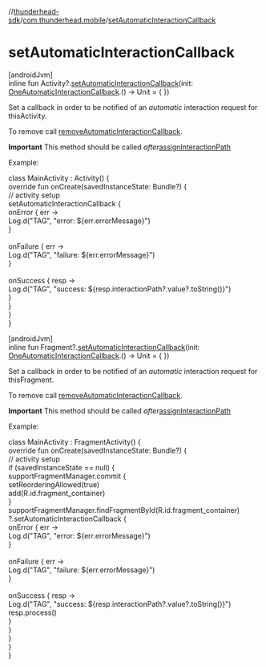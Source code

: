 //[thunderhead-sdk](../../index.md)/[com.thunderhead.mobile](index.md)/[setAutomaticInteractionCallback](set-automatic-interaction-callback.md)

# setAutomaticInteractionCallback

[androidJvm]\
inline fun Activity?.[setAutomaticInteractionCallback](set-automatic-interaction-callback.md)(init: [OneAutomaticInteractionCallback](../com.thunderhead.mobile.interactions/-one-automatic-interaction-callback/index.md).() -> Unit = { })

Set a callback in order to be notified of an *automatic* interaction request for thisActivity.

To remove call [removeAutomaticInteractionCallback](remove-automatic-interaction-callback.md).

**Important** This method should be called *after*[assignInteractionPath](assign-interaction-path.md)

Example:

class MainActivity : Activity() {\
 override fun onCreate(savedInstanceState: Bundle?) {\
   // activity setup\
   setAutomaticInteractionCallback {\
       onError { err ->\
           Log.d("TAG", "error: ${err.errorMessage}")\
       }\
\
       onFailure { err ->\
           Log.d("TAG", "failure: ${err.errorMessage}")\
       }\
\
       onSuccess { resp ->\
           Log.d("TAG", "success: ${resp.interactionPath?.value?.toString()}")\
       }\
   }\
 }\
}

[androidJvm]\
inline fun Fragment?.[setAutomaticInteractionCallback](set-automatic-interaction-callback.md)(init: [OneAutomaticInteractionCallback](../com.thunderhead.mobile.interactions/-one-automatic-interaction-callback/index.md).() -> Unit = { })

Set a callback in order to be notified of an *automatic* interaction request for thisFragment.

To remove call [removeAutomaticInteractionCallback](remove-automatic-interaction-callback.md).

**Important** This method should be called *after*[assignInteractionPath](assign-interaction-path.md)

Example:

class MainActivity : FragmentActivity() {\
 override fun onCreate(savedInstanceState: Bundle?) {\
   // activity setup\
   if (savedInstanceState == null) {\
     supportFragmentManager.commit {\
         setReorderingAllowed(true)\
         add<TestFragment>(R.id.fragment_container)\
     }\
     supportFragmentManager.findFragmentById(R.id.fragment_container)\
         ?.setAutomaticInteractionCallback {\
             onError { err ->\
                 Log.d("TAG", "error: ${err.errorMessage}")\
             }\
\
             onFailure { err ->\
                 Log.d("TAG", "failure: ${err.errorMessage}")\
             }\
\
             onSuccess { resp ->\
                 Log.d("TAG", "success: ${resp.interactionPath?.value?.toString()}")\
                 resp.process()\
             }\
         }\
   }\
 }\
}
